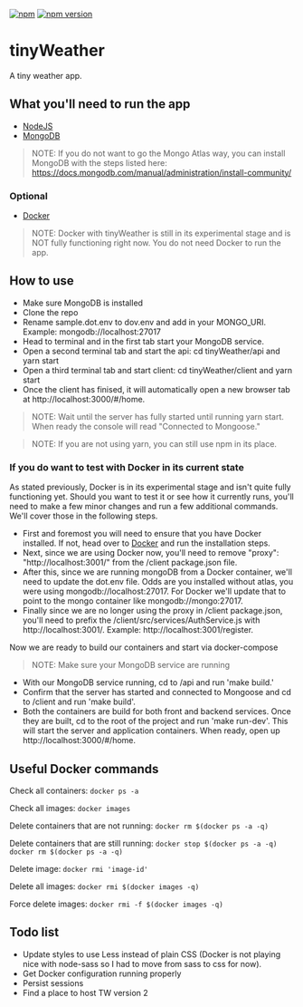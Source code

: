 [![npm](https://img.shields.io/npm/v/npm.svg?maxAge=2592000)]()
[![npm version](https://badge.fury.io/js/express.svg)](https://badge.fury.io/js/express)
<!--[![devDependency Status](https://david-dm.org/dandeller/scaffold/dev-status.svg)](https://david-dm.org/dwyl/esta#info=devDependencies)-->

# tinyWeather
A tiny weather app.

<h2>What you'll need to run the app</h2>
<ul>
  <li><a href='https://nodejs.org/en/download/'>NodeJS</a></li>
  <li><a href='https://www.mongodb.com/'>MongoDB</a></li>
</ul>

> NOTE: If you do not want to go the Mongo Atlas way, you can install MongoDB with the steps listed here: https://docs.mongodb.com/manual/administration/install-community/

<h3>Optional</h3>
<ul>
  <li><a href='https://docs.docker.com/desktop/'>Docker</a></li>
</ul> 

> NOTE: Docker with tinyWeather is still in its experimental stage and is NOT fully functioning right now. You do not need Docker to run the app.

<h2>How to use</h2>
  <ul>
    <li>Make sure MongoDB is installed</li>
    <li>Clone the repo</li>
    <li>Rename sample.dot.env to dov.env and add in your MONGO_URI. Example: mongodb://localhost:27017</li>
    <li>Head to terminal and in the first tab start your MongoDB service.</li>
    <li>Open a second terminal tab and start the api: cd tinyWeather/api and yarn start</li>
    <li>Open a third terminal tab and start client: cd tinyWeather/client and yarn start</li>
    <li>Once the client has finised, it will automatically open a new browser tab at http://localhost:3000/#/home.</li>
  </ul>

> NOTE: Wait until the server has fully started until running yarn start. When ready the console will read "Connected to Mongoose."
  
> NOTE: If you are not using yarn, you can still use npm in its place.


<h3>If you do want to test with Docker in its current state</h3>
<p>As stated previously, Docker is in its experimental stage and isn't quite fully functioning yet. Should you want to test it or see how it currently runs, you'll need to make a few minor changes and run a few additional commands. We'll cover those in the following steps.

<ul>
  <li>First and foremost you will need to ensure that you have Docker installed. If not, head over to <a href='https://docs.docker.com/desktop/'>Docker</a> and run the installation steps. </li>
  <li>Next, since we are using Docker now, you'll need to remove "proxy": "http://localhost:3001/" from the /client package.json file.</li>
  <li>After this, since we are running mongoDB from a Docker container, we'll need to update the dot.env file. Odds are you installed without atlas, you were using mongodb://localhost:27017. For Docker we'll update that to point to the mongo container like mongodb://mongo:27017.</li>
  <li>Finally since we are no longer using the proxy in /client package.json, you'll need to prefix the /client/src/services/AuthService.js with http://localhost:3001/. Example: http://localhost:3001/register.</li>
</ul>

<p>Now we are ready to build our containers and start via docker-compose</p>

> NOTE: Make sure your MongoDB service are running

<ul>
  <li>With our MongoDB service running, cd to /api and run 'make build.'</li>
  <li>Confirm that the server has started and connected to Mongoose and cd to /client and run 'make build'.</li>
  <li>Both the containers are build for both front and backend services. Once they are built, cd to the root of the project and run 'make run-dev'. This will start the server and application containers. When ready, open up http://localhost:3000/#/home.</li>
</ul>

<h2>Useful Docker commands</h2>

Check all containers: `docker ps -a`

Check all images: `docker images`

Delete containers that are not running: `docker rm $(docker ps -a -q)`

Delete containers that are still running: `docker stop $(docker ps -a -q) docker rm $(docker ps -a -q)`

Delete image: `docker rmi 'image-id'`

Delete all images: `docker rmi $(docker images -q)`

Force delete images: `docker rmi -f $(docker images -q)`

<h2>Todo list</h2>
<ul>
  <li>Update styles to use Less instead of plain CSS (Docker is not playing nice with node-sass so I had to move from sass to css for now).</li>
  <li>Get Docker configuration running properly</li>
  <li>Persist sessions</li>
  <li>Find a place to host TW version 2</li>
</ul>
